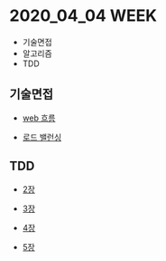 # 2020_04_04 WEEK

- 기술면접
- 알고리즘
- TDD



## 기술면접

- [web 흐름]([https://velog.io/@jisoo1170/Web-%EB%8F%99%EC%9E%91-%EB%B0%A9%EC%8B%9D](https://velog.io/@jisoo1170/Web-동작-방식))

- [로드 밸런싱]([https://velog.io/@jisoo1170/Load-Balancing%EC%9D%B4%EB%9E%80](https://velog.io/@jisoo1170/Load-Balancing이란))



## TDD

- [2장]([https://velog.io/@jisoo1170/TDD-2%EC%9E%A5-unittest-%EB%AA%A8%EB%93%88%EC%9D%84-%EC%9D%B4%EC%9A%A9%ED%95%9C-%EA%B8%B0%EB%8A%A5-%ED%85%8C%EC%8A%A4%ED%8A%B8-%ED%99%95%EC%9E%A5](https://velog.io/@jisoo1170/TDD-2장-unittest-모듈을-이용한-기능-테스트-확장))
- [3장]([https://velog.io/@jisoo1170/TDD-3%EC%9E%A5-%EB%8B%A8%EC%9C%84-%ED%85%8C%EC%8A%A4%ED%8A%B8%EB%A5%BC-%EC%9D%B4%EC%9A%A9%ED%95%9C-%EA%B0%84%EB%8B%A8%ED%95%9C-%ED%99%88%ED%8E%98%EC%9D%B4%EC%A7%80-%ED%85%8C%EC%8A%A4%ED%8A%B8](https://velog.io/@jisoo1170/TDD-3장-단위-테스트를-이용한-간단한-홈페이지-테스트))

- [4장]([https://velog.io/@jisoo1170/TDD-4%EC%9E%A5-%EC%99%9C-%ED%85%8C%EC%8A%A4%ED%8A%B8%EB%A5%BC-%ED%95%98%EB%8A%94-%EA%B2%83%EC%9D%B8%EA%B0%80](https://velog.io/@jisoo1170/TDD-4장-왜-테스트를-하는-것인가))
- [5장]([https://velog.io/@jisoo1170/TDD-5%EC%9E%A5-%EC%82%AC%EC%9A%A9%EC%9E%90-%EC%9E%85%EB%A0%A5-%EC%A0%80%EC%9E%A5%ED%95%98%EA%B8%B0](https://velog.io/@jisoo1170/TDD-5장-사용자-입력-저장하기))